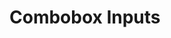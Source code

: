 <script setup lang="ts">
import ComboboxDisplay from "../display/ComboboxDisplay.vue"
</script>
# Combobox Inputs

<ComboboxDisplay/>